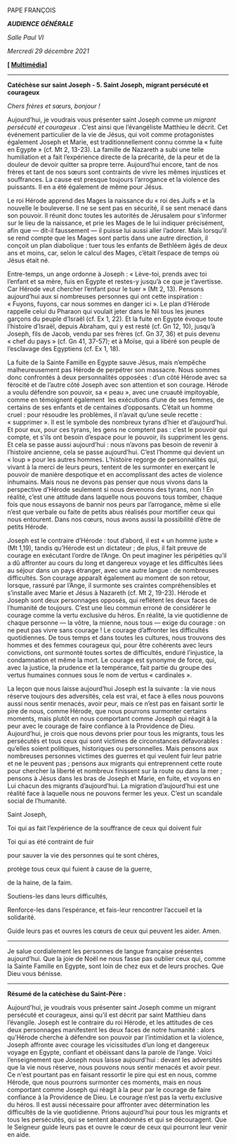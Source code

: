 PAPE FRANÇOIS

***AUDIENCE GÉNÉRALE***

*Salle Paul VI*

*Mercredi 29 décembre 2021*

**[ [Multimédia](http://w2.vatican.va/content/francesco/fr/events/event.dir.html/content/vaticanevents/fr/2021/12/29/udienzagenerale.html)]**

__________________________

**Catéchèse sur saint Joseph - 5. Saint Joseph, migrant persécuté et courageux**

*Chers frères et sœurs, bonjour !*

Aujourd’hui, je voudrais vous présenter saint Joseph comme *un migrant persécuté et courageux* . C’est ainsi que l’évangéliste Matthieu le décrit. Cet événement particulier de la vie de Jésus, qui voit comme protagonistes également Joseph et Marie, est traditionnellement connu comme la « fuite en Egypte » (cf. Mt 2, 13-23). La famille de Nazareth a subi une telle humiliation et a fait l’expérience directe de la précarité, de la peur et de la douleur de devoir quitter sa propre terre. Aujourd’hui encore, tant de nos frères et tant de nos sœurs sont contraints de vivre les mêmes injustices et souffrances. La cause est presque toujours l’arrogance et la violence des puissants. Il en a été également de même pour Jésus.

Le roi Hérode apprend des Mages la naissance du « roi des Juifs » et la nouvelle le bouleverse. Il ne se sent pas en sécurité, il se sent menacé dans son pouvoir. Il réunit donc toutes les autorités de Jérusalem pour s’informer sur le lieu de la naissance, et prie les Mages de le lui indiquer précisément, afin que — dit-il faussement — il puisse lui aussi aller l’adorer. Mais lorsqu’il se rend compte que les Mages sont partis dans une autre direction, il conçoit un plan diabolique : tuer tous les enfants de Bethléem âgés de deux ans et moins, car, selon le calcul des Mages, c’était l’espace de temps où Jésus était né.

Entre-temps, un ange ordonne à Joseph : « Lève-toi, prends avec toi l’enfant et sa mère, fuis en Egypte et restes-y jusqu’à ce que je t’avertisse. Car Hérode veut chercher l’enfant pour le tuer » (Mt 2, 13). Pensons aujourd’hui aux si nombreuses personnes qui ont cette inspiration : « Fuyons, fuyons, car nous sommes en danger ici ». Le plan d’Hérode rappelle celui du Pharaon qui voulait jeter dans le Nil tous les jeunes garçons du peuple d’Israël (cf. Ex 1, 22). Et la fuite en Egypte évoque toute l’histoire d’Israël, depuis Abraham, qui y est resté (cf. Gn 12, 10), jusqu’à Joseph, fils de Jacob, vendu par ses frères (cf. Gn 37, 36) et puis devenu « chef du pays » (cf. Gn 41, 37-57); et à Moïse, qui a libéré son peuple de l’esclavage des Egyptiens (cf. Ex 1, 18).

La fuite de la Sainte Famille en Egypte sauve Jésus, mais n’empêche malheureusement pas Hérode de perpétrer son massacre. Nous sommes donc confrontés à deux personnalités opposées : d’un côté Hérode avec sa férocité et de l’autre côté Joseph avec son attention et son courage. Hérode a voulu défendre son pouvoir, sa « peau », avec une cruauté impitoyable, comme en témoignent également  les exécutions d’une de ses femmes, de certains de ses enfants et de centaines d’opposants. C’était un homme cruel : pour résoudre les problèmes, il n’avait qu’une seule recette : « supprimer ». Il est le symbole des nombreux tyrans d’hier et d’aujourd’hui. Et pour eux, pour ces tyrans, les gens ne comptent pas : c’est le pouvoir qui compte, et s’ils ont besoin d’espace pour le pouvoir, ils suppriment les gens. Et cela se passe aussi aujourd’hui : nous n’avons pas besoin de revenir à l’histoire ancienne, cela se passe aujourd’hui. C’est l’homme qui devient un « loup » pour les autres hommes. L’histoire regorge de personnalités qui, vivant à la merci de leurs peurs, tentent de les surmonter en exerçant le pouvoir de manière despotique et en accomplissant des actes de violence inhumains. Mais nous ne devons pas penser que nous vivons dans la perspective d’Hérode seulement si nous devenons des tyrans, non ! En réalité, c’est une attitude dans laquelle nous pouvons tous tomber, chaque fois que nous essayons de bannir nos peurs par l’arrogance, même si elle n’est que verbale ou faite de petits abus réalisés pour mortifier ceux qui nous entourent. Dans nos cœurs, nous avons aussi la possibilité d’être de petits Hérode.

Joseph est le contraire d’Hérode : tout d’abord, il est « un homme juste » (Mt 1,19), tandis qu’Hérode est un dictateur ; de plus, il fait preuve de courage en exécutant l’ordre de l’Ange. On peut imaginer les péripéties qu’il a dû affronter au cours du long et dangereux voyage et les difficultés liées au séjour dans un pays étranger, avec une autre langue : de nombreuses difficultés. Son courage apparaît également au moment de son retour, lorsque, rassuré par l’Ange, il surmonte ses craintes compréhensibles et s’installe avec Marie et Jésus à Nazareth (cf. Mt 2, 19-23). Hérode et Joseph sont deux personnages opposés, qui reflètent les deux faces de l’humanité de toujours. C’est une lieu commun erroné de considérer le courage comme la vertu exclusive du héros. En réalité, la vie quotidienne de chaque personne — la vôtre, la mienne, nous tous — exige du courage : on ne peut pas vivre sans courage ! Le courage d’affronter les difficultés quotidiennes. De tous temps et dans toutes les cultures, nous trouvons des hommes et des femmes courageux qui, pour être cohérents avec leurs convictions, ont surmonté toutes sortes de difficultés, enduré l’injustice, la condamnation et même la mort. Le courage est synonyme de force, qui, avec la justice, la prudence et la tempérance, fait partie du groupe des vertus humaines connues sous le nom de vertus « cardinales ».

La leçon que nous laisse aujourd’hui Joseph est la suivante : la vie nous réserve toujours des adversités, cela est vrai, et face à elles nous pouvons aussi nous sentir menacés, avoir peur, mais ce n’est pas en faisant sortir le pire de nous, comme Hérode, que nous pourrons surmonter certains moments, mais plutôt en nous comportant comme Joseph qui réagit à la peur avec le courage de faire confiance à la Providence de Dieu. Aujourd’hui, je crois que nous devons prier pour tous les migrants, tous les persécutés et tous ceux qui sont victimes de circonstances défavorables : qu’elles soient politiques, historiques ou personnelles. Mais pensons aux nombreuses personnes victimes des guerres et qui veulent fuir leur patrie et ne le peuvent pas ; pensons aux migrants qui entreprennent cette route pour chercher la liberté et nombreux finissent sur la route ou dans la mer ; pensons à Jésus dans les bras de Joseph et Marie, en fuite, et voyons en Lui chacun des migrants d’aujourd’hui. La migration d’aujourd’hui est une réalité face à laquelle nous ne pouvons fermer les yeux. C’est un scandale social de l’humanité.

Saint Joseph,

Toi qui as fait l’expérience de la souffrance de ceux qui doivent fuir

Toi qui as été contraint de fuir

pour sauver la vie des personnes qui te sont chères,

protège tous ceux qui fuient à cause de la guerre,

de la haine, de la faim.

Soutiens-les dans leurs difficultés,

Renforce-les dans l’espérance, et fais-leur rencontrer l’accueil et la solidarité.

Guide leurs pas et ouvres les cœurs de ceux qui peuvent les aider. Amen.

* * *

Je salue cordialement les personnes de langue française présentes aujourd’hui. Que la joie de Noël ne nous fasse pas oublier ceux qui, comme la Sainte Famille en Egypte, sont loin de chez eux et de leurs proches. Que Dieu vous bénisse.

* * *

**Résumé de la catéchèse du Saint-Père :**

Aujourd'hui, je voudrais vous présenter saint Joseph comme un migrant persécuté et courageux, ainsi qu’il est décrit par saint Matthieu dans l’évangile. Joseph est le contraire du roi Hérode, et les attitudes de ces deux personnages manifestent les deux faces de notre humanité : alors qu’Hérode cherche à défendre son pouvoir par l’intimidation et la violence, Joseph affronte avec courage les vicissitudes d’un long et dangereux voyage en Egypte, confiant et obéissant dans la parole de l’ange. Voici l’enseignement que Joseph nous laisse aujourd'hui : devant les adversités que la vie nous réserve, nous pouvons nous sentir menacés et avoir peur. Ce n'est pourtant pas en faisant ressortir le pire qui est en nous, comme Hérode, que nous pourrons surmonter ces moments, mais en nous comportant comme Joseph qui réagit à la peur par le courage de faire confiance à la Providence de Dieu. Le courage n’est pas la vertu exclusive du héros. Il est aussi nécessaire pour affronter avec détermination les difficultés de la vie quotidienne. Prions aujourd'hui pour tous les migrants et tous les persécutés, qui se sentent abandonnés et qui se découragent. Que le Seigneur guide leurs pas et ouvre le cœur de ceux qui pourront leur venir en aide.